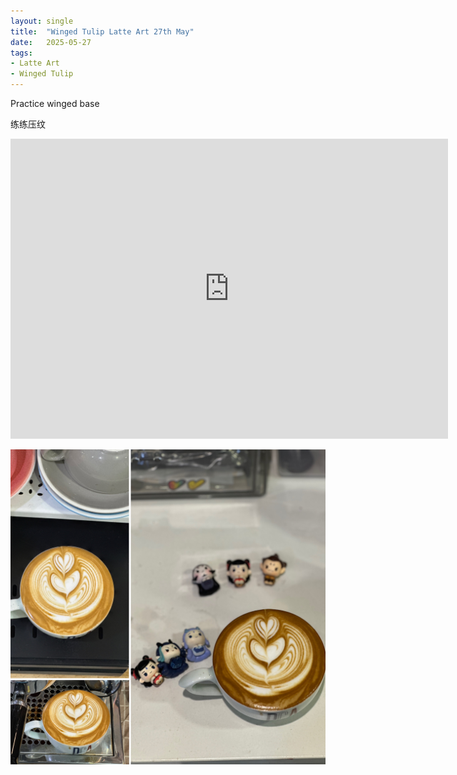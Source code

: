 ```yaml
---
layout: single
title:  "Winged Tulip Latte Art 27th May"
date:   2025-05-27
tags:
- Latte Art
- Winged Tulip
---
```



Practice winged base

练练压纹



<div class="embed-container">
  <iframe
      src="https://www.youtube.com/embed/IKYxOM7VPxs"
      width="700"
      height="480"
      frameborder="0"
      allowfullscreen="true">
  </iframe>
</div>


![](/assets/img/2025/05/27/8114B21A-1CE7-4DBC-8DC8-E02F6B66FB27.JPG)


